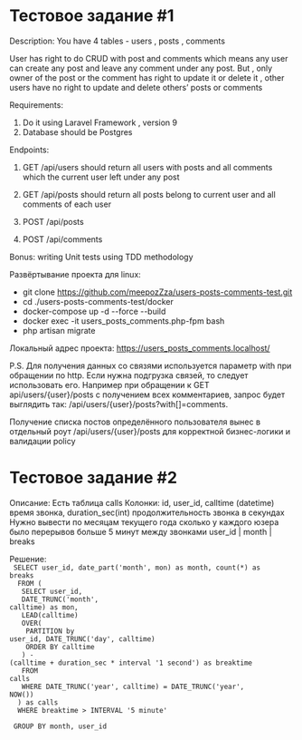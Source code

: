 # Тестовое задание #1
Description:
You have 4 tables - users , posts , comments

User has right to do CRUD with post and comments which means any user can create any post and leave any comment under any post.
But , only owner of the post or the comment has right to update it or delete it , other users have no right to update and delete others’ posts or comments

Requirements:
1. Do it using Laravel Framework , version 9
2. Database should be Postgres

Endpoints:
1. GET /api/users should return all users with posts and all comments which the current user left under any post

2. GET /api/posts should return all posts belong to current user and all comments of each user

3. POST /api/posts

4. POST /api/comments

Bonus:
writing Unit tests
using TDD methodology

Развёртывание проекта для linux:
- git clone https://github.com/meepozZza/users-posts-comments-test.git
- cd ./users-posts-comments-test/docker
- docker-compose up -d --force --build
- docker exec -it users_posts_comments.php-fpm bash
- php artisan migrate

Локальный адрес проекта: https://users_posts_comments.localhost/

P.S. Для получения данных со связями используется параметр with при обращении по http. Если нужна подгрузка связей, то следует использовать его. Например при обращении к GET api/users/{user}/posts с получением всех комментариев, запрос будет выглядить так: /api/users/{user}/posts?with[]=comments.

Получение списка постов определённого пользователя вынес в отдельный роут /api/users/{user}/posts для корректной бизнес-логики и валидации policy

# Тестовое задание #2
Описание: Есть таблица calls
Колонки: id, user_id, calltime (datetime) время звонка, duration_sec(int) продолжительность звонка в секундах
Нужно вывести по месяцам текущего года сколько у каждого юзера было перерывов больше 5 минут между звонками
user_id | month | breaks

Решение:
\
<code>
SELECT user_id, date_part('month', mon) as month, count(*) as breaks<br>
&nbsp;FROM (<br>
&nbsp;&nbsp;SELECT user_id,<br>
&nbsp;&nbsp;DATE_TRUNC('month', calltime) as mon,<br>
&nbsp;&nbsp;LEAD(calltime)<br>
&nbsp;&nbsp;OVER(<br>
&nbsp;&nbsp;&nbsp;PARTITION by user_id, DATE_TRUNC('day', calltime)<br>
&nbsp;&nbsp;&nbsp;ORDER BY calltime<br>
&nbsp;&nbsp;) - (calltime + duration_sec * interval '1 second') as breaktime<br>
&nbsp;&nbsp;FROM calls<br>
&nbsp;&nbsp;WHERE DATE_TRUNC('year', calltime) = DATE_TRUNC('year', NOW())<br>
&nbsp;) as calls<br>
&nbsp;WHERE breaktime > INTERVAL '5 minute'<br>
&nbsp;GROUP BY month, user_id<br>
</code>
